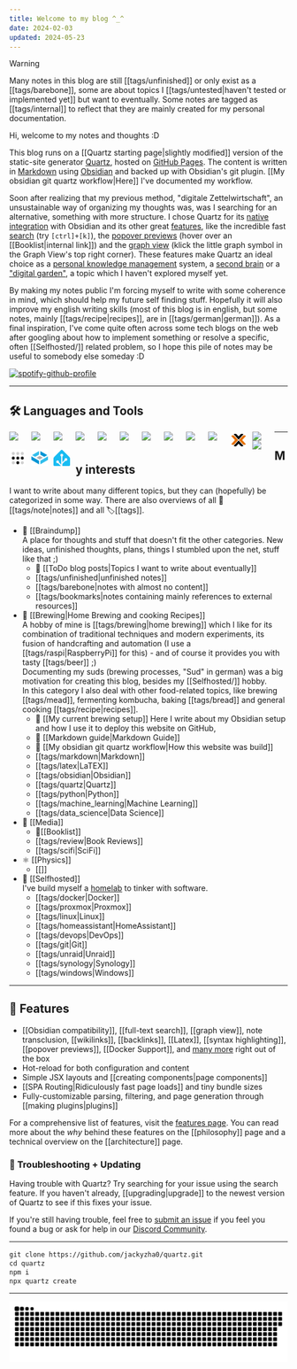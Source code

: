 ```yaml
---
title: Welcome to my blog ^_^
date: 2024-02-03
updated: 2024-05-23
---
```


> [!warning]
> Many notes in this blog are still [[tags/unfinished]] or only exist as a [[tags/barebone]], some are about topics I [[tags/untested|haven't tested or implemented yet]] but want to eventually. Some notes are tagged as [[tags/internal]] to reflect that they are mainly created for my personal documentation.

Hi, welcome to my notes and thoughts :D

This blog runs on a [[Quartz starting page|slightly modified]] version of the static-site generator [Quartz](https://quartz.jzhao.xyz/), hosted on [GitHub Pages](https://pages.github.com/). The content is written in [Markdown](https://www.markdownguide.org/) using [Obsidian](https://obsidian.md/) and backed up with Obsidian's git plugin. [[My obsidian git quartz workflow|Here]] I've documented my workflow.

Soon after realizing that my previous method, "digitale Zettelwirtschaft", an unsustainable way of organizing my thoughts was, was I searching for an alternative, something with more structure. I chose Quartz for its [native integration](https://quartz.jzhao.xyz/features/Obsidian-compatibility) with Obsidian and its other great [features](https://quartz.jzhao.xyz/#-features), like the incredible fast [search](https://quartz.jzhao.xyz/features/full-text-search) (try `[ctrl]+[k]`), the [popover previews](https://quartz.jzhao.xyz/features/popover-previews) (hover over an [[Booklist|internal link]]) and the [graph view](https://quartz.jzhao.xyz/features/graph-view) (klick the little graph symbol in the Graph View's top right corner). These features make Quartz an ideal choice as a [personal knowledge management](https://en.wikipedia.org/wiki/Personal_knowledge_management) system, a [second brain](https://www.ssp.sh/brain/second-brain) or a ["digital garden"](https://mwalton.me/thoughts/digital-forests), a topic which I haven't explored myself yet.

By making my notes public I'm forcing myself to write with some coherence in mind, which should help my future self finding stuff. Hopefully it will also improve my english writing skills (most of this blog is in english, but some notes, mainly [[tags/recipe|recipes]], are in [[tags/german|german]]). As a final inspiration, I've come quite often across some tech blogs on the web after googling about how to implement something or resolve a specific, often [[Selfhosted/]] related problem, so I hope this pile of notes may be useful to somebody else someday :D

<!-- https://github.com/kittinan/spotify-github-profile -->
[![spotify-github-profile](https://spotify-github-profile.vercel.app/api/view?uid=zoylendt&cover_image=true&theme=novatorem&show_offline=false&background_color=121212&interchange=false&bar_color=53b14f&bar_color_cover=false)](https://spotify-github-profile.vercel.app/api/view?uid=zoylendt&redirect=true)

---

## 🛠️ Languages and Tools

<!-- https://devicon.dev/ -->
[<img align="left" width="30px" style="padding-right:10px;" src="https://cdn.jsdelivr.net/gh/devicons/devicon/icons/linux/linux-original.svg" />](tags/linux)
[<img align="left" width="30px" style="padding-right:10px;" src="https://cdn.jsdelivr.net/gh/devicons/devicon/icons/windows8/windows8-original.svg" />](tags/windows)
[<img align="left" width="30px" style="padding-right:10px;" src="https://cdn.jsdelivr.net/gh/devicons/devicon/icons/git/git-original.svg" />](tags/git)
[<img align="left" width="30px" style="padding-right:10px;" src="https://cdn.jsdelivr.net/gh/devicons/devicon@latest/icons/github/github-original.svg" />](tags/github)
[<img align="left" width="30px" style="padding-right:10px;" src="https://cdn.jsdelivr.net/gh/devicons/devicon@latest/icons/python/python-original.svg" />](tags/python)
[<img align="left" width="30px" style="padding-right:10px;" src="https://cdn.jsdelivr.net/gh/devicons/devicon@latest/icons/jupyter/jupyter-original.svg" />](tags/jupyter)
[<img align="left" width="30px" style="padding-right:10px;" src="https://cdn.jsdelivr.net/gh/devicons/devicon/icons/docker/docker-plain.svg" />](tags/docker)
[<img align="left" width="30px" style="padding-right:10px;" src="https://cdn.jsdelivr.net/gh/devicons/devicon@latest/icons/podman/podman-original.svg" />](tags/podman)
[<img align="left" width="30px" style="padding-right:10px;" src="https://cdn.jsdelivr.net/gh/devicons/devicon@latest/icons/k3s/k3s-original.svg" />](tags/k3s)
[<img align="left" width="30px" style="padding-right:10px;" src="https://cdn.jsdelivr.net/gh/devicons/devicon@latest/icons/raspberrypi/raspberrypi-original.svg" />](tags/raspi)
[<img align="left" width="30px" style="padding-right:10px;" src="https://raw.githubusercontent.com/zoylendt/zoylendt.github.io/v4/content/zzz_static_files/static_files/proxmox-logo-stacked-color.png" />](tags/proxmox)
[<img align="left" width="30px" style="padding-right:10px;" src="https://cdn.jsdelivr.net/gh/devicons/devicon@latest/icons/ansible/ansible-original.svg" />](tags/ansible)
[<img align="left" width="30px" style="padding-right:10px;" src="https://cdn.jsdelivr.net/gh/devicons/devicon@latest/icons/grafana/grafana-original.svg" />](tags/grafana)
[<img align="left" width="30px" style="padding-right:10px;" src="https://raw.githubusercontent.com/zoylendt/zoylendt.github.io/v4/content/zzz_static_files/static_files/Tailscale-Logo-Black.png" />](tags/tailscale)
[<img align="left" width="30px" style="padding-right:10px;" src="https://raw.githubusercontent.com/zoylendt/zoylendt.github.io/v4/content/zzz_static_files/static_files/truenas.svg" />](tags/truenas)
[<img align="left" width="30px" style="padding-right:10px;" src="https://raw.githubusercontent.com/zoylendt/zoylendt.github.io/v4/content/zzz_static_files/static_files/Home_Assistant_logo_(2023).svg" />](tags/homeassistant)
<!-- Note, the last icon needs to have no alignment set -->

---

## My interests

I want to write about many different topics, but they can (hopefully) be categorized in some way. There are also overviews of all 📄 [[tags/note|notes]] and all 🏷[[tags]].

- 🧠 [[Braindump]]  
A place for thoughts and stuff that doesn't fit the other categories. New ideas, unfinished thoughts, plans, things I stumbled upon the net, stuff like that ;)
   - 📄 [[ToDo blog posts|Topics I want to write about eventually]] 
   - [[tags/unfinished|unfinished notes]] 
   - [[tags/barebone|notes with almost no content]] 
   - [[tags/bookmarks|notes containing mainly references to external resources]] 
- 🍺 [[Brewing|Home Brewing and cooking Recipes]]  
A hobby of mine is [[tags/brewing|home brewing]] which I like for its combination of traditional techniques and modern experiments, its fusion of handcrafting and automation (I use a [[tags/raspi|RaspberryPi]] for this) - and of course it provides you with tasty [[tags/beer]] ;)  
Documenting my suds (brewing processes, "Sud" in german) was a big motivation for creating this blog, besides my [[Selfhosted/]] hobby.  
In this category I also deal with other food-related topics, like brewing [[tags/mead]], fermenting kombucha, baking [[tags/bread]] and general cooking [[tags/recipe|recipes]].
   - 📄 [[My current brewing setup]]
Here I write about my Obsidian setup and how I use it to deploy this website on GitHub, 
   - 📄 [[Markdown guide|Markdown Guide]]
   - 📄 [[My obsidian git quartz workflow|How this website was build]]
   - [[tags/markdown|Markdown]]
   - [[tags/latex|LaTEX]]
   - [[tags/obsidian|Obsidian]]
   - [[tags/quartz|Quartz]]
   - [[tags/python|Python]]
   - [[tags/machine_learning|Machine Learning]]
   - [[tags/data_science|Data Science]]
- 📖 [[Media]]
   - 📄[[Booklist]]
   - [[tags/review|Book Reviews]]
   - [[tags/scifi|SciFi]]
- ⚛ [[Physics]]
   - [[]]
- 🐳 [[Selfhosted]]  
I've build myself a [homelab](https://linuxhandbook.com/homelab/) to tinker with software.
   - [[tags/docker|Docker]]
   - [[tags/proxmox|Proxmox]]
   - [[tags/linux|Linux]]
   - [[tags/homeassistant|HomeAssistant]]
   - [[tags/devops|DevOps]]
   - [[tags/git|Git]]
   - [[tags/unraid|Unraid]]
   - [[tags/synology|Synology]]
   - [[tags/windows|Windows]]

---

## 🔧 Features

- [[Obsidian compatibility]], [[full-text search]], [[graph view]], note transclusion, [[wikilinks]], [[backlinks]], [[Latex]], [[syntax highlighting]], [[popover previews]], [[Docker Support]], and [many more](./features) right out of the box
- Hot-reload for both configuration and content
- Simple JSX layouts and [[creating components|page components]]
- [[SPA Routing|Ridiculously fast page loads]] and tiny bundle sizes
- Fully-customizable parsing, filtering, and page generation through [[making plugins|plugins]]

For a comprehensive list of features, visit the [features page](/features). You can read more about the _why_ behind these features on the [[philosophy]] page and a technical overview on the [[architecture]] page.

### 🚧 Troubleshooting + Updating

Having trouble with Quartz? Try searching for your issue using the search feature. If you haven't already, [[upgrading|upgrade]] to the newest version of Quartz to see if this fixes your issue.

If you're still having trouble, feel free to [submit an issue](https://github.com/jackyzha0/quartz/issues) if you feel you found a bug or ask for help in our [Discord Community](https://discord.gg/cRFFHYye7t).

---

```shell
git clone https://github.com/jackyzha0/quartz.git
cd quartz
npm i
npx quartz create
```

---

<img src="https://raw.githubusercontent.com/zoylendt/zoylendt/output/github-contribution-grid-snake-dark.svg" />